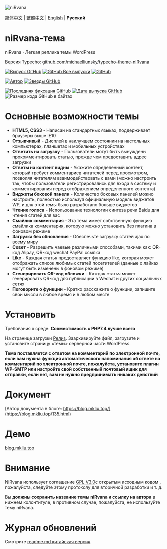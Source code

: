 ![niRvana](http://s-sh-4619-blog.oss.dogecdn.com/screenshot.png)

[简体中文](README.md) | [繁體中文](README_tw.md) | [English](README_en.md) | **Русский**

# niRvana-тема

niRvana · Легкая реплика темы WordPress

Версия Typecho: [github.com/michaelliunsky/typecho-theme-niRvana](https://github.com/michaelliunsky/typecho-theme-niRvana)

[![Выпуск GitHub](https://img.shields.io/github/v/release/michaelliunsky/niRvana-theme?color=%235e72e4&style=for-the-badge)](https://github.com/michaelliunsky/niRvana-theme/releases) [![GitHub Все выпуски](https://img.shields.io/github/downloads/michaelliunsky/niRvana-theme/total?style=for-the-badge)](https://github.com/michaelliunsky/niRvana-theme/releases) [![GitHub](https://img.shields.io/github/license/michaelliunsky/niRvana-theme?color=blue&style=for-the-badge)](https://github.com/michaelliunsky/niRvana-theme/blob/master/LICENSE)

[![Автор](https://img.shields.io/badge/author-michaelliunsky-yellow?style=for-the-badge)](https://github.com/michaelliunsky) [![Звезды GitHub](https://img.shields.io/github/stars/michaelliunsky/niRvana-theme?color=ff69b4&style=for-the-badge)](https://github.com/michaelliunsky/niRvana-theme/stargazers)

[![Последняя фиксация GitHub](https://img.shields.io/github/last-commit/michaelliunsky/niRvana-theme?style=flat-square)](https://github.com/michaelliunsky/niRvana-theme/commits/master) [![Дата выпуска GitHub](https://img.shields.io/github/release-date/michaelliunsky/niRvana-theme?style=flat-square)](https://github.com/michaelliunsky/niRvana-theme/releases) ![Размер кода GitHub в байтах](https://img.shields.io/github/languages/code-size/michaelliunsky/niRvana-theme?style=flat-square)

# Основные возможности темы

- **HTML5, CSS3** - Написан на стандартных языках, поддерживает браузеры выше IE10
- **Отзывчивый** - Дисплей в наилучшем состоянии на настольных компьютерах, планшетах и мобильных устройствах
- **Ответить на загрузку** - Пользователи могут быть вынуждены прокомментировать статью, прежде чем предоставить адрес загрузки
- **Ответы на контент видны** - Укажите определенный контент, который требует комментариев читателей перед просмотром, позволяя читателям взаимодействовать с вами (можно настроить так, чтобы пользователи регистрировались для входа в систему и комментирования перед отображением определенного контента)
- **Виджеты боковой панели** - Количество боковых панелей можно настроить, полностью используя официальную модель виджетов WP, и для этой темы было разработано больше виджетов
- **Чтение голоса** - Использование технологии синтеза речи Baidu для чтения статей для вас
- **Смайлик комментария** - Эта тема имеет собственную функцию смайлика комментария, которую можно установить без плагина в фоновом режиме
- **Загрузка без обновления** - Обеспечьте загрузку статей ajax по всему миру
- **Совет** - Разрешить чаевые различными способами, такими как: QR-код Alipay, QR-код wechat PayPal ссылка
- **Like** - Каждая статья предоставляет функцию like, которая может отображать список любимых статей посетителей (данные о лайках могут быть изменены в фоновом режиме)
- **Сгенерировать QR-код обложки** - Каждая статья может генерировать QR-код для публикации в Wechat и других социальных сетях
- **Поговорите о функции** - Кратко расскажите о функции, запишите свои мысли в любое время и в любом месте

# Установить

Требования к среде: **Совместимость с PHP7.4 лучше всего**

На странице загрузки [Релиз](https://github.com/michaelliunsky/niRvana-theme/releases). Заархивируйте файл, загрузите и установите страницу «темы» серверной части WordPress.

**Тема поставляется с ответом на комментарий по электронной почте, если вам нужна функция автоматического напоминания об ответе на комментарий по электронной почте, пожалуйста, установите плагин WP-SMTP или настройте свой собственный почтовый ящик для отправки, если нет, вам не нужно предпринимать никаких действий**

# Документ

[Автор документа в блоге: https://blog.mkliu.top/](https://blog.mkliu.top/135.html)

# Демо

[blog.mkliu.top](https://blog.mkliu.top/)

# Внимание

NiRvana использует соглашение [GPL V3.0](https://github.com/michaelliunsky/niRvana-theme/blob/main/LICENSE)с открытым исходным кодом , пожалуйста, следуйте этому протоколу для вторичной разработки и т. д.

Вы **должны сохранить название темы niRvana и ссылку на автора** в нижнем колонтитуле, в противном случае, пожалуйста, не используйте тему niRvana.

# Журнал обновлений

Смотрите [readme.md китайская версия](https://github.com/michaelliunsky/niRvana-theme#%E6%9B%B4%E6%96%B0%E6%97%A5%E5%BF%97).
